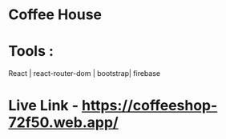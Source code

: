 # Coffee House

# Tools :
React | 
react-router-dom | 
bootstrap| 
firebase

# Live Link - https://coffeeshop-72f50.web.app/
